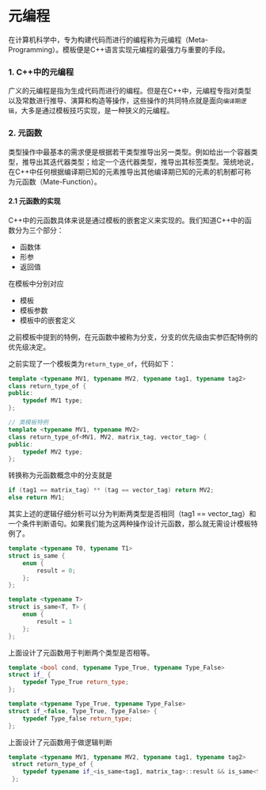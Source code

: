 # 元编程

在计算机科学中，专为构建代码而进行的编程称为元编程（Meta-Programming）。模板便是C++语言实现元编程的最强力与重要的手段。

### 1. C++中的元编程

广义的元编程是指为生成代码而进行的编程。但是在C++中，元编程专指对类型以及常数进行推导、演算和构造等操作，这些操作的共同特点就是面向`编译期逻辑`，大多是通过模板技巧实现，是一种狭义的元编程。

### 2. 元函数

类型操作中最基本的需求便是根据若干类型推导出另一类型。例如给出一个容器类型，推导出其迭代器类型；给定一个迭代器类型，推导出其标签类型。笼统地说，在C++中任何根据编译期已知的元素推导出其他编译期已知的元素的机制都可称为元函数（Mate-Function）。

#### 2.1 元函数的实现

C++中的元函数具体来说是通过模板的嵌套定义来实现的。我们知道C++中的函数分为三个部分：

+ 函数体
+ 形参
+ 返回值

在模板中分别对应

+ 模板
+ 模板参数
+ 模板中的嵌套定义

之前模板中提到的特例，在元函数中被称为分支，分支的优先级由实参匹配特例的优先级决定。

之前实现了一个模板类为`return_type_of`，代码如下：

```c++
template <typename MV1, typename MV2, typename tag1, typename tag2>
class return_type_of {
public:
    typedef MV1 type;
};

// 类模板特例
template <typename MV1, typename MV2>
class return_type_of<MV1, MV2, matrix_tag, vector_tag> {
public:
    typedef MV2 type;
};
```

转换称为元函数概念中的分支就是

```c++
if (tag1 == matrix_tag) ** (tag == vector_tag) return MV2;
else return MV1;
```

其实上述的逻辑仔细分析可以分为判断两类型是否相同（tag1 == vector_tag）和一个条件判断语句。如果我们能为这两种操作设计元函数，那么就无需设计模板特例了。

```c++
template <typename T0, typename T1>
struct is_same {
    enum {
        result = 0;
    };
};

template <typename T>
struct is_same<T, T> {
    enum {
        result = 1
    };
};
```

上面设计了元函数用于判断两个类型是否相等。

```c++
template <bool cond, typename Type_True, typename Type_False>
struct if_ {
  	typedef Type_True return_type;  
};

template <typename Type_True, typename Type_False>
struct if_<false, Type_True, Type_False> {
  	typedef Type_false return_type;  
};
```

上面设计了元函数用于做逻辑判断

```c++
template <typename MV1, typename MV2, typename tag1, typename tag2>
 struct return_type_of {
   	typedef typename if_<is_same<tag1, matrix_tag>::result && is_same<tag2, vector_tag2>, MV1, MV2>::return_type return_type;  
 };
```

